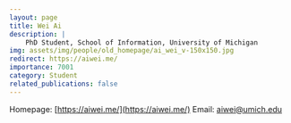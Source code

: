 ```yaml
---
layout: page
title: Wei Ai
description: |
    PhD Student, School of Information, University of Michigan
img: assets/img/people/old_homepage/ai_wei_v-150x150.jpg
redirect: https://aiwei.me/
importance: 7001
category: Student
related_publications: false
---
```

Homepage: [https://aiwei.me/](https://aiwei.me/)
Email: [aiwei@umich.edu](mailto:aiwei@umich.edu)
